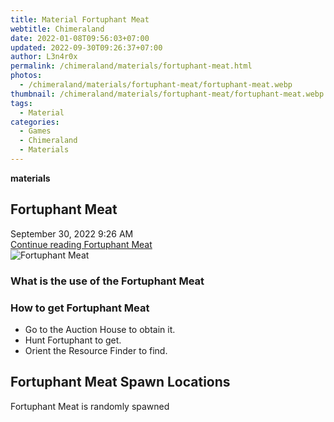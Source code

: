 ```yaml
---
title: Material Fortuphant Meat
webtitle: Chimeraland
date: 2022-01-08T09:56:03+07:00
updated: 2022-09-30T09:26:37+07:00
author: L3n4r0x
permalink: /chimeraland/materials/fortuphant-meat.html
photos:
  - /chimeraland/materials/fortuphant-meat/fortuphant-meat.webp
thumbnail: /chimeraland/materials/fortuphant-meat/fortuphant-meat.webp
tags:
  - Material
categories:
  - Games
  - Chimeraland
  - Materials
---
```


<section id="bootstrap-wrapper">
  <link
    rel="stylesheet"
    href="https://cdn.statically.io/gh/dimaslanjaka/Web-Manajemen/40ac3225/css/bootstrap-4.5-wrapper.css"
  />
  <div
    class="row g-0 border rounded overflow-hidden flex-md-row mb-4 shadow-sm position-relative"
  >
    <div class="col p-4 d-flex flex-column position-static">
      <strong class="d-inline-block mb-2 text-success">materials</strong>
      <h2 class="mb-0">Fortuphant Meat</h2>
      <div class="mb-1 text-muted">September 30, 2022 9:26 AM</div>
      <a
        href="/chimeraland/materials/fortuphant-meat.html"
        class="stretched-link d-none"
        >Continue reading Fortuphant Meat</a
      >
    </div>
    <div class="col-auto d-none d-lg-block">
      <img
        src="/chimeraland/materials/fortuphant-meat/fortuphant-meat.webp"
        alt="Fortuphant Meat"
      />
    </div>
  </div>
  <div class="row">
    <div class="col-lg-6 col-12 mb-2">
      <div class="card">
        <div class="card-body">
          <h3 class="card-title">What is the use of the Fortuphant Meat</h3>
          <div class="card-text"><ul></ul></div>
        </div>
      </div>
    </div>
    <div class="col-lg-6 col-12 mb-2">
      <div class="card">
        <div class="card-body">
          <h3 class="card-title">How to get Fortuphant Meat</h3>
          <div class="card-text">
            <ul>
              <li>Go to the Auction House to obtain it.</li>
              <li>Hunt Fortuphant to get.</li>
              <li>Orient the Resource Finder to find.</li>
            </ul>
          </div>
        </div>
      </div>
    </div>
    <div class="col-12 mb-2">
      <h2>Fortuphant Meat Spawn Locations</h2>
      <p>Fortuphant Meat is randomly spawned</p>
    </div>
  </div>
</section>